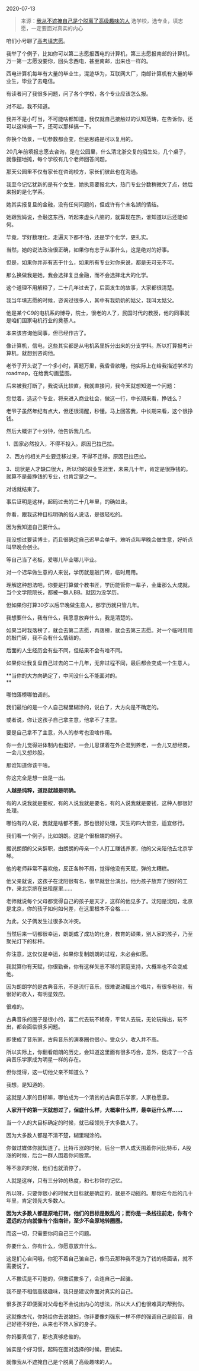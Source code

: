 2020-07-13

> 来源：[​我从不遮掩自己是个脱离了高级趣味的人](http://mp.weixin.qq.com/s?__biz=MzU0MjYwNDU2Mw==&mid=2247490806&idx=2&sn=7f39529a2d97d71d4915ce2114c6846d&chksm=fb19708acc6ef99c0b603e870e835b714189fea4c169ff188bc692b076552bf5279b1381e7ba&scene=27#wechat_redirect)
> 选学校，选专业，填志愿，一定要面对真实的内心

咱们小号聊了[高考填志愿](http://mp.weixin.qq.com/s?__biz=MzU3NDc5Nzc0NQ==&mid=2247490378&idx=1&sn=92e01c2460756b659890bff761baba05&chksm=fd2db994ca5a308296951d2f606be1a9864649f3d8e7efb0694550b5eb33778bcd17d9d7bafb&scene=21#wechat_redirect)。

  

我举了个例子，比如你可以第二志愿报西电的计算机，第三志愿报南邮的计算机，万一第一志愿没要你，回头念西电，甚至南邮，出来也一样的。

  

西电计算机每年有大量的毕业生，混迹华为，互联网大厂，南邮计算机有大量的毕业生，毕业了去电信。  

  

有读者问了我很多问题，问了各个学校，各个专业应该怎么报。  

  

对不起，我不知道。  

  

我并不是小叮当，不可能啥都知道，我仅就自己接触过的认知范畴，在告诉你，还可以这样搞一下，还可以那样搞一下。  

  

你换个场景，一切参数都会变，但是思路是可以复用的。  

  

20几年前填报志愿去咨询，是在公园里，什么清北浙交复的招生处，几个桌子，就像摆地摊，每个学校有几个老师回答问题。  

  

那天公园里不仅有家长在咨询校方，家长们彼此也在沟通。  

  

我至今记忆犹新的是有个女生，她执意要报北大，热门专业分数稍微欠了点，她后来报的是化学系。  

  

她其实报复旦的金融，没有任何问题的，但或许有个未名湖的情结。

  

她跟我妈说，金融这东西，听起来虚头八脑的，就算现在热，谁知道以后还能如何。

  

毕竟，学好数理化，走遍天下都不怕，还是学个化学，更扎实。  

  

当然，她的说法政治很正确，如果你有志于从事什么，这是绝对的好事。  

  

但是，如果你并非有志于什么，如果所有专业对你来说，都是无可无不可。  

  

那么换做我是她，我会选择复旦金融，而不会选择北大的化学。

  

这个道理不用解释了，二十几年过去了，后面发生的故事，大家都很清楚。

  

我当年填志愿的时候，咨询过很多人，其中有我奶奶的姑父，我叫太姑父。  

  

他是某个C9的电机系的博导，院士，很老的人了，民国时代的教授，他的同事就是咱们国家电机行业的奠基人。

  

本来该咨询他同事，但已经作古了。

  

像计算机，信电，这些其实都是从电机系里拆分出来的分支学科。所以打算报考计算机，就想到咨询他。  

  

老爷子开头说了一个多小时，离题万里，我昏昏欲睡，他实际上在给我描述学术的roadmap，在给我勾画蓝图。

  

后来被我打断了，我说话比较直，我就直接问，我今天就想知道一个问题：

  

您觉着，选这个专业，将来进入商业社会，做这一行，中长期来看，挣钱么？

  

老爷子虽然年纪有点大，但还很清醒，秒懂。马上回答我，中长期来看，这个很挣钱。  

  

然后大概讲了十分钟，他告诉我几点。  

  

1、国家必然投入，不得不投入。原因巴拉巴拉。

2、西方的相关产业要迁移过来，不得不迁移。原因巴拉巴拉。

3、现状是人才缺口很大，所以你的职业生涯里，未来几十年，肯定是很挣钱的。就算不是最挣钱的专业，也肯定是之一。

  

对话就结束了。  

  

事后证明是这样，起码过去的二十几年里，的确如此。

  

你看，跟我这种目标明确的俗人说话，是很轻松的。  

  

因为我知道自己要什么。

  

我没想过要读博士，而且很确定自己迟早会单干。难听点叫早晚会做生意，好听点叫早晚会创业。  

  

等自己当了老板，爱哪儿毕业哪儿毕业。

  

对一个迟早做生意的人来说，学历就是敲门砖，临时用用。

  

理解这种想法吧，你要是打算做个教书匠，学历能管你一辈子，金庸那么大成就，当个文学院院长，都被一群人BB。就因为没学历。

  

但如果你打算30岁以后早晚做生意人，那学历就只管几年。  

  

我想要什么，我有什么，我愿意放弃什么，我是清楚的。  

  

如果当时我落榜了，就会去第二志愿，再落榜，就会去第三志愿。对一个临时用用的敲门砖，我不会有什么情结的。

  

后面的人生经历会有些不同，但结果不会有啥不同。  

  

如果你让我复盘自己过去的二十几年，无非过程不同，最后都会变成一个生意人。

  

 **当你的大方向确定了，中间没什么不能面对的。  
**

  

哪怕落榜哪怕调剂。

  

我们最怕的是一个人自己糊里糊涂的，说白了，大方向是不确定的。  

  

或者说，你让这孩子自己拿主意，他拿不了主意。  

  

要是自己拿不了主意，外人的参考也没啥作用。  

  

你一会儿觉得进体制内也挺好，一会儿思谋着在外企混到养老，一会儿又想经商，一会儿又想炒股。

  

那谁知道你该干啥。

  

你这完全是想一出是一出。  

  

 **人越是纯粹，道路就越是明确。**

  

有的人说我就是要权，有的人说我就是要名，有的人说我就是要钱，这种人都很好处理。  

  

哪怕有的人说，我就是啥都不要，那也很好处理，天生的四大皆空，适宜修行。

  

我们看一个例子，比如朗朗。这是个很极端的例子。

  

据说朗朗的父亲辞职，由朗朗的母亲一个人打工赚钱养家，他的父亲陪他去北京学琴。

  

他的老师非常不喜欢他，反正各种不屑，觉得他没有天赋，弹的太糟糕。

  

他父亲就说，这孩子在沈阳很有名，很早就登台演出，他为孩子放弃了很好的工作，来北京挤在出租屋里......

  

老师就说每个父母都觉得自己的孩子是天才，这样的他见多了。沈阳是沈阳，北京是北京，你的孩子如何如何差，在这里根本不合格......

  

为此，父子俩发生过很多次冲突。  

  

当然后来一切都很幸运，朗朗成了成功的化身，教育的硕果，别人家的孩子，乃至聚光灯下的标杆。

  

你注意，这仅仅是幸运，如果你复制朗朗的过程，未必会如愿。

  

我就算你有天赋，你很勤奋，你有这样矢志不移的家庭支持，大概率也不会变成他。

  

因为朗朗学的是古典音乐，不是流行音乐，很难说动辄出个唱片，有很多粉丝，有很好的收入，有明星效应。

  

很难的。

  

古典音乐的圈子是很小的，富二代去玩不稀奇，平常人去玩，无论玩得出，玩不出，都会面临很多问题。

  

即使成了音乐家，古典音乐的演奏圈也很小，受众少，收入并不高。

  

所以实际上，你翻看朗朗的历史，会知道这里面有很多巧合，意外，促成了一个古典音乐学家成为明星一样的存在。

  

但你觉得，这一切他父亲不知道么？  

  

我想，是知道的。

  

这就是人家的目标嘛，哪怕成为一个清贫的古典音乐学家，人家也愿意。  

  

 **人家开干的第一天就想过了，保底什么样，大概率什么样，最幸运什么样......**

  

当一个人的大目标确定的时候，就已经领先于大多数人了。  

  

因为大多数人都是不清不楚，糊里糊涂的。  

  

你做过媒体你就知道了。比特币涨的时候，后台一群人成天围着你问比特币，A股涨的时候，后台一群人围着你问股票。  

  

等不涨的时候，他们也就消停了。

  

人就是这样，只有三分钟的热度，和七秒钟的记忆。

  

所以呀，只要你很小的时候大目标就是确定的，就是不动摇的。那你在今后的几十年里，肯定领先大多数人。

  

 **因为大多数人都是原地打转，他们的目标是散乱的；而你是一条线往前走，你有个遥远的方向就像有个指南针，至少不会原地转圈圈。**

  

而这一切，只需要你问自己三个问题。  

  

你要什么，你有什么，你愿意放弃什么。

  

这是扪心自问哦，你犯不着自己骗自己，像马云那种我不是为了钱的场面话，就不需要说了。  

  

人不撒谎是不可能的，但撒谎撒多了，会连自己一起骗。

  

我不是不相信高级趣味，我只是建议你面对真实的自己。

  

很多孩子即便面对父母也不会说出内心的想法，所以大人们也很难真的帮到你。

  

这就像古代，你妈给你去说媳妇，你非要像刘强东一样不停的强调自己是脸盲，自己好德不好色，从来也不馋人家的身子。

  

你妈要真信了，那也真够悲催的。

  

诚实是个好习惯，起码在面对选择的时候，要诚实。

  

就像我从不遮掩自己是个脱离了高级趣味的人。

